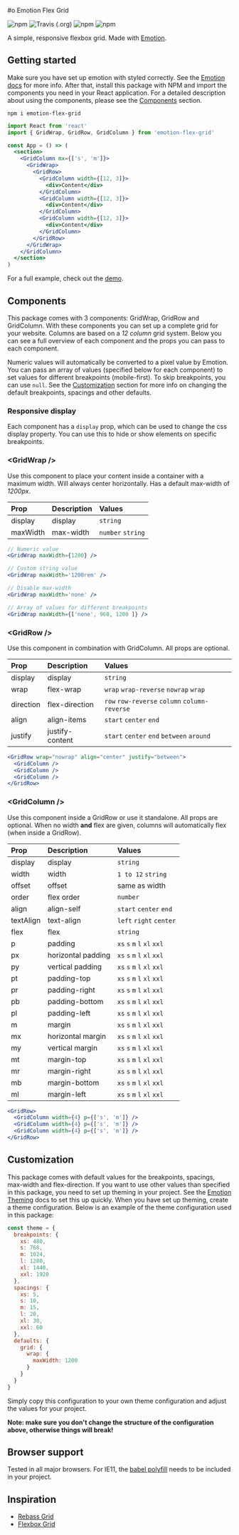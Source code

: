 #o Emotion Flex Grid

![npm](https://img.shields.io/npm/v/emotion-flex-grid.svg?color=%2344cc11&style=flat-square)
![Travis (.org)](https://img.shields.io/travis/rann91/emotion-flex-grid.svg?style=flat-square)
![npm](https://img.shields.io/badge/size-36.8kB-brightgreen.svg?style=flat-square)
![npm](https://img.shields.io/npm/dt/emotion-flex-grid.svg?style=flat-square)

A simple, responsive flexbox grid. Made with [Emotion](https://emotion.sh).

## Getting started

Make sure you have set up emotion with styled correctly. See the [Emotion docs](https://emotion.sh/docs/introduction) for more info. After that, install this package with NPM and import the components you need in your React application. For a detailed description about using the components, please see the [Components](#Components) section.

```
npm i emotion-flex-grid
```

```jsx
import React from 'react'
import { GridWrap, GridRow, GridColumn } from 'emotion-flex-grid'

const App = () => (
  <section>
    <GridColumn mx={['s', 'm']}>
      <GridWrap>
        <GridRow>
          <GridColumn width={[12, 3]}>
            <div>Content</div>
          </GridColumn>
          <GridColumn width={[12, 3]}>
            <div>Content</div>
          </GridColumn>
          <GridColumn width={[12, 3]}>
            <div>Content</div>
          </GridColumn>
        </GridRow>
      </GridWrap>
    </GridColumn>
  </section>
)
```

For a full example, check out the [demo](https://rann91.github.io/emotion-flex-grid/).

## Components

This package comes with 3 components: GridWrap, GridRow and GridColumn. With these components you can set up a complete grid for your website. Columns are based on a _12 column_ grid system. Below you can see a full overview of each component and the props you can pass to each component.

Numeric values will automatically be converted to a pixel value by Emotion. You can pass an array of values (specified below for each component) to set values for different breakpoints (mobile-first). To skip breakpoints, you can use `null`. See the [Customization](#Customization) section for more info on changing the default breakpoints, spacings and other defaults.

### Responsive display

Each component has a `display` prop, which can be used to change the css display property. You can use this to hide or show elements on specific breakpoints.

### <GridWrap \/>

Use this component to place your content inside a container with a maximum width. Will always center horizontally. Has a default max-width of _1200px_.

| Prop     | Description | Values            |
| :------- | :---------- | :---------------- |
| display  | display     | `string`          |
| maxWidth | max-width   | `number` `string` |

```jsx
// Numeric value
<GridWrap maxWidth={1200} />

// Custom string value
<GridWrap maxWidth='1200rem' />

// Disable max-width
<GridWrap maxWidth='none' />

// Array of values for different breakpoints
<GridWrap maxWidth={['none', 960, 1200 ]} />
```

### <GridRow \/>

Use this component in combination with GridColumn. All props are optional.

| Prop      | Description     | Values                                        |
| :-------- | :-------------- | :-------------------------------------------- |
| display   | display         | `string`                                      |
| wrap      | flex-wrap       | `wrap` `wrap-reverse` `nowrap` `wrap`         |
| direction | flex-direction  | `row` `row-reverse` `column` `column-reverse` |
| align     | align-items     | `start` `center` `end`                        |
| justify   | justify-content | `start` `center` `end` `between` `around`     |

```jsx
<GridRow wrap="nowrap" align="center" justify="between">
  <GridColumn />
  <GridColumn />
  <GridColumn />
</GridRow>
```

### <GridColumn \/>

Use this component inside a GridRow or use it standalone. All props are optional. When no width **and** flex are given, columns will automatically flex (when inside a GridRow).

| Prop      | Description        | Values                      |
| :-------- | :----------------- | :-------------------------- |
| display   | display            | `string`                    |
| width     | width              | `1 to 12` `string`          |
| offset    | offset             | same as width               |
| order     | flex order         | `number`                    |
| align     | align-self         | `start` `center` `end`      |
| textAlign | text-align         | `left` `right` `center`     |
| flex      | flex               | `string`                    |
| p         | padding            | `xs` `s` `m` `l` `xl` `xxl` |
| px        | horizontal padding | `xs` `s` `m` `l` `xl` `xxl` |
| py        | vertical padding   | `xs` `s` `m` `l` `xl` `xxl` |
| pt        | padding-top        | `xs` `s` `m` `l` `xl` `xxl` |
| pr        | padding-right      | `xs` `s` `m` `l` `xl` `xxl` |
| pb        | padding-bottom     | `xs` `s` `m` `l` `xl` `xxl` |
| pl        | padding-left       | `xs` `s` `m` `l` `xl` `xxl` |
| m         | margin             | `xs` `s` `m` `l` `xl` `xxl` |
| mx        | horizontal margin  | `xs` `s` `m` `l` `xl` `xxl` |
| my        | vertical margin    | `xs` `s` `m` `l` `xl` `xxl` |
| mt        | margin-top         | `xs` `s` `m` `l` `xl` `xxl` |
| mr        | margin-right       | `xs` `s` `m` `l` `xl` `xxl` |
| mb        | margin-bottom      | `xs` `s` `m` `l` `xl` `xxl` |
| ml        | margin-left        | `xs` `s` `m` `l` `xl` `xxl` |

```jsx
<GridRow>
  <GridColumn width={4} p={['s', 'm']} />
  <GridColumn width={4} p={['s', 'm']} />
  <GridColumn width={4} p={['s', 'm']} />
</GridRow>
```

## Customization

This package comes with default values for the breakpoints, spacings, max-width and flex-direction. If you want to use other values than specified in this package, you need to set up theming in your project. See the [Emotion Theming](https://emotion.sh/docs/theming) docs to set this up quickly. When you have set up theming, create a theme configuration. Below is an example of the theme configuration used in this package:

```js
const theme = {
  breakpoints: {
    xs: 480,
    s: 768,
    m: 1024,
    l: 1280,
    xl: 1440,
    xxl: 1920
  },
  spacings: {
    xs: 5,
    s: 10,
    m: 15,
    l: 20,
    xl: 30,
    xxl: 60
  },
  defaults: {
    grid: {
      wrap: {
        maxWidth: 1200
      }
    }
  }
}
```

Simply copy this configuration to your own theme configuration and adjust the values for your project.

**Note: make sure you don't change the structure of the configuration above, otherwise things will break!**

## Browser support

Tested in all major browsers. For IE11, the [babel polyfill](https://babeljs.io/docs/en/babel-polyfill) needs to be included in your project.

## Inspiration

- [Rebass Grid](https://rebassjs.org/grid)
- [Flexbox Grid](http://flexboxgrid.com/)
